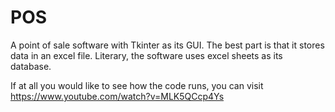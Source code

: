 # POS
A point of sale software with Tkinter as its GUI. The best part is that it stores data in an excel file. Literary, the software
uses excel sheets as its database.

If at all you would like to see how the code runs, you can visit https://www.youtube.com/watch?v=MLK5QCcp4Ys
